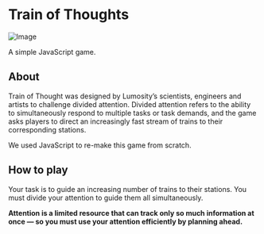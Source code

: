 # Train of Thoughts 
![Image](https://cdn.dribbble.com/users/438361/screenshots/2188448/trainloop.gif)

A simple JavaScript game.
## About

Train of Thought was designed by Lumosity’s scientists, engineers and artists to challenge divided attention. Divided attention refers to the ability to simultaneously respond to multiple tasks or task demands, and the game asks players to direct an increasingly fast stream of trains to their corresponding stations.

We used JavaScript to re-make this game from scratch.


## How to play

Your task is to guide an increasing number of trains to their stations. You must divide your attention to guide them all simultaneously.

**Attention is a limited resource that can track only so much information at once — so you must use your attention efficiently by planning ahead.**



